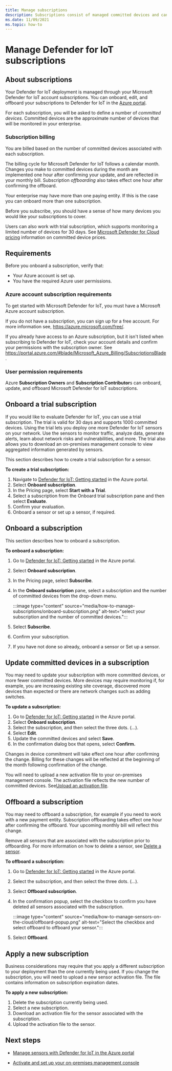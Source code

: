 ```yaml
---
title: Manage subscriptions
description: Subscriptions consist of managed committed devices and can be onboarded or offboarded as needed. 
ms.date: 11/09/2021
ms.topic: how-to
---
```


# Manage Defender for IoT subscriptions

## About subscriptions

Your Defender for IoT deployment is managed through your Microsoft Defender for IoT account subscriptions. You can onboard, edit, and offboard your subscriptions to Defender for IoT in the [Azure portal](https://portal.azure.com/#blade/Microsoft_Azure_IoT_Defender/IoTDefenderDashboard/Getting_Started).

For each subscription, you will be asked to define a number of *committed devices*. Committed devices are the approximate number of devices that will be monitored in your enterprise. 

### Subscription billing

You are billed based on the number of committed devices associated with each subscription.

The billing cycle for Microsoft Defender for IoT follows a calendar month. Changes you make to committed devices during the  month are implemented one hour after confirming your update, and are reflected in your monthly bill. Subscription *offboarding* also takes effect one hour after confirming the offboard.

Your enterprise may have more than one paying entity. If this is the case you can onboard more than one subscription.

Before you subscribe, you should have a sense of how many devices you would like your subscriptions to cover.

Users can also work with trial subscription, which supports monitoring a limited number of devices for 30 days. See [Microsoft Defender for Cloud pricing](https://azure.microsoft.com/pricing/details/azure-defender/) information on committed device prices.

## Requirements

Before you onboard a subscription, verify that:

- Your Azure account is set up.
- You have the required Azure user permissions.

### Azure account subscription requirements

To get started with Microsoft Defender for IoT, you must have a Microsoft Azure account subscription.

If you do not have a subscription, you can sign up for a free account. For more information see, https://azure.microsoft.com/free/.

If you already have access to an Azure subscription, but it isn't listed when subscribing to Defender for IoT, check your account details and confirm your permissions with the subscription owner. See https://portal.azure.com/#blade/Microsoft_Azure_Billing/SubscriptionsBlade.

### User permission requirements

Azure **Subscription Owners** and **Subscription Contributor**s can onboard, update, and offboard Microsoft Defender for IoT subscriptions.

## Onboard a trial subscription

If you would like to evaluate Defender for IoT, you can use a trial subscription. The trial is valid for 30 days and supports 1000 committed devices. Using the trial lets you deploy one more Defender for IoT sensors on your network. Use the sensors to monitor traffic, analyze data, generate alerts, learn about network risks and vulnerabilities, and more. The trial also allows you to download an on-premises management console to view aggregated information generated by sensors.

This section describes how to create a trial subscription for a sensor.

**To create a trial subscription:**

1. Navigate to [Defender for IoT: Getting started](https://portal.azure.com/#blade/Microsoft_Azure_IoT_Defender/IoTDefenderDashboard/Getting_Started) in the Azure portal.
1. Select **Onboard subscription**.
1. In the Pricing page, select **Start with a Trial**.
1. Select a subscription from the Onboard trial subscription pane and then select **Evaluate**.
1. Confirm your evaluation.
1. Onboard a sensor or set up a sensor, if required.

## Onboard a subscription

This section describes how to onboard a subscription.

**To onboard a subscription:**

1. Go to [Defender for IoT: Getting started](https://portal.azure.com/#blade/Microsoft_Azure_IoT_Defender/IoTDefenderDashboard/Getting_Started) in the Azure portal.
1. Select **Onboard subscription**.
1. In the Pricing page, select **Subscribe**.
1. In the **Onboard subscription** pane, select a subscription and the number of committed devices from the drop-down menu.

   :::image type="content" source="media/how-to-manage-subscriptions/onboard-subscription.png" alt-text="select your  subscription and the number of committed devices.":::

1. Select **Subscribe**.
1. Confirm your subscription.
1. If you have not done so already, onboard a sensor or Set up a sensor.

## Update committed devices in a subscription

You may need to update your subscription with more committed devices, or more fewer committed devices. More devices may require monitoring if, for example, you are increasing existing site coverage, discovered more devices than expected or there are network changes such as adding switches.

**To update a subscription:**
1. Go to [Defender for IoT: Getting started](https://portal.azure.com/#blade/Microsoft_Azure_IoT_Defender/IoTDefenderDashboard/Getting_Started) in the Azure portal.
1. Select **Onboard subscription**.
1. Select the subscription, and then select the three dots. (...).
1. Select **Edit**.
1. Update the committed devices and select **Save**.
2. In the confirmation dialog box that opens, select **Confirm.**

Changes in device commitment will take effect one hour after confirming the change. Billing for these changes will be reflected at the beginning of the month following confirmation of the change.

You will need to upload a new activation file to your on-premises management console. The activation file reflects the new number of committed devices. See[Upload an activation file](how-to-manage-the-on-premises-management-console.md#upload-an-activation-file).
## Offboard a subscription

You may need to offboard a subscription, for example if you need to work with a new payment entity. Subscription offboarding takes effect one hour after confirming the offboard. Your upcoming monthly bill will reflect this change.

Remove all sensors that are associated with the subscription prior to offboarding. For more information on how to delete a sensor, see [Delete a sensor](how-to-manage-sensors-on-the-cloud.md#delete-a-sensor).

**To offboard a subscription:**

1. Go to [Defender for IoT: Getting started](https://portal.azure.com/#blade/Microsoft_Azure_IoT_Defender/IoTDefenderDashboard/Getting_Started) in the Azure portal.
1. Select the subscription, and then select the three dots. (...).

1. Select **Offboard subscription**.

1. In the confirmation popup, select the checkbox to confirm you have deleted all sensors associated with the subscription.

    :::image type="content" source="media/how-to-manage-sensors-on-the-cloud/offboard-popup.png" alt-text="Select the checkbox and select offboard to offboard your sensor.":::

1. Select **Offboard**.

## Apply a new subscription

Business considerations may require that you apply a different subscription to your deployment than the one currently being used. If you change the subscription, you will need to upload a new sensor activation file. The file contains information on subscription expiration dates.

**To apply a new subscription:**

1. Delete the subscription currently being used.
1. Select a new subscription.
1. Download an activation file for the sensor associated with the subscription.
1. Upload the activation file to the sensor.

## Next steps

- [Manage sensors with Defender for IoT in the Azure portal](how-to-manage-sensors-on-the-cloud.md)

- [Activate and set up your on-premises management console](how-to-activate-and-set-up-your-on-premises-management-console.md)
